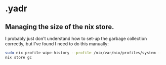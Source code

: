 # .yadr

## Managing the size of the nix store.

I probably just don't understand how to set-up the garbage collection correctly, but I've found I need to do this manually:

```sh
sudo nix profile wipe-history --profile /nix/var/nix/profiles/system --older-than 1d
nix store gc
```


